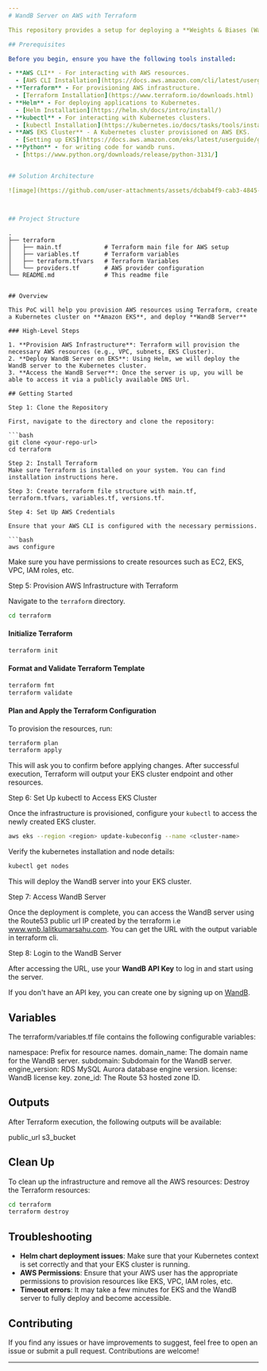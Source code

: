 ```yaml
---
# WandB Server on AWS with Terraform

This repository provides a setup for deploying a **Weights & Biases (WandB)** server on AWS using **Terraform** as Infrastructure as a code for deployment. The goal is to demonstrate how you can quickly spin up a WandB server in a cloud environment for experimentation and collaboration.

## Prerequisites

Before you begin, ensure you have the following tools installed:

- **AWS CLI** - For interacting with AWS resources.
  - [AWS CLI Installation](https://docs.aws.amazon.com/cli/latest/userguide/install-cliv2.html)
- **Terraform** - For provisioning AWS infrastructure.
  - [Terraform Installation](https://www.terraform.io/downloads.html)
- **Helm** - For deploying applications to Kubernetes.
  - [Helm Installation](https://helm.sh/docs/intro/install/)
- **kubectl** - For interacting with Kubernetes clusters.
  - [kubectl Installation](https://kubernetes.io/docs/tasks/tools/install-kubectl/)
- **AWS EKS Cluster** - A Kubernetes cluster provisioned on AWS EKS.
  - [Setting up EKS](https://docs.aws.amazon.com/eks/latest/userguide/getting-started.html)
- **Python** - for writing code for wandb runs.
  - [https://www.python.org/downloads/release/python-3131/]


## Solution Architecture

![image](https://github.com/user-attachments/assets/dcbab4f9-cab3-4845-9c56-eae5230b375f)



## Project Structure

```
```
.
├── terraform
│   ├── main.tf            # Terraform main file for AWS setup
│   ├── variables.tf       # Terraform variables
│   ├── terraform.tfvars   # Terraform Variables
│   └── providers.tf       # AWS provider configuration
└── README.md              # This readme file
```
```

## Overview

This PoC will help you provision AWS resources using Terraform, create a Kubernetes cluster on **Amazon EKS**, and deploy **WandB Server**

### High-Level Steps

1. **Provision AWS Infrastructure**: Terraform will provision the necessary AWS resources (e.g., VPC, subnets, EKS Cluster).
2. **Deploy WandB Server on EKS**: Using Helm, we will deploy the WandB server to the Kubernetes cluster.
3. **Access the WandB Server**: Once the server is up, you will be able to access it via a publicly available DNS Url.

## Getting Started

Step 1: Clone the Repository

First, navigate to the directory and clone the repository:

```bash
git clone <your-repo-url>
cd terraform

Step 2: Install Terraform
Make sure Terraform is installed on your system. You can find installation instructions here.

Step 3: Create terraform file structure with main.tf, terraform.tfvars, variables.tf, versions.tf.

Step 4: Set Up AWS Credentials

Ensure that your AWS CLI is configured with the necessary permissions.

```bash
aws configure
```

Make sure you have permissions to create resources such as EC2, EKS, VPC, IAM roles, etc.

Step 5: Provision AWS Infrastructure with Terraform

Navigate to the `terraform` directory.

```bash
cd terraform
```

#### Initialize Terraform

```bash
terraform init
```
#### Format and Validate Terraform Template

```bash
terraform fmt
terraform validate
```
#### Plan and Apply the Terraform Configuration

To provision the resources, run:

```bash
terraform plan
terraform apply
```

This will ask you to confirm before applying changes. After successful execution, Terraform will output your EKS cluster endpoint and other resources.

Step 6: Set Up kubectl to Access EKS Cluster

Once the infrastructure is provisioned, configure your `kubectl` to access the newly created EKS cluster.

```bash
aws eks --region <region> update-kubeconfig --name <cluster-name>
```

Verify the kubernetes installation and node details:

```bash
kubectl get nodes
```

This will deploy the WandB server into your EKS cluster.

Step 7: Access WandB Server

Once the deployment is complete, you can access the WandB server using the Route53 public url IP created by the terraform i.e www.wnb.lalitkumarsahu.com. You can get the URL with the output variable in terraform cli.


Step 8: Login to the WandB Server

After accessing the URL, use your **WandB API Key** to log in and start using the server.

If you don't have an API key, you can create one by signing up on [WandB](https://wandb.ai/).

## Variables

The terraform/variables.tf file contains the following configurable variables:

namespace: Prefix for resource names.
domain_name: The domain name for the WandB server.
subdomain: Subdomain for the WandB server.
engine_version: RDS MySQL Aurora database engine version.
license: WandB license key.
zone_id: The Route 53 hosted zone ID.

## Outputs

After Terraform execution, the following outputs will be available:

public_url
s3_bucket

## Clean Up

To clean up the infrastructure and remove all the AWS resources:
 Destroy the Terraform resources:

   ```bash
   cd terraform
   terraform destroy
   ```

## Troubleshooting

- **Helm chart deployment issues**: Make sure that your Kubernetes context is set correctly and that your EKS cluster is running.
- **AWS Permissions**: Ensure that your AWS user has the appropriate permissions to provision resources like EKS, VPC, IAM roles, etc.
- **Timeout errors**: It may take a few minutes for EKS and the WandB server to fully deploy and become accessible.

## Contributing

If you find any issues or have improvements to suggest, feel free to open an issue or submit a pull request. Contributions are welcome!

---
```

